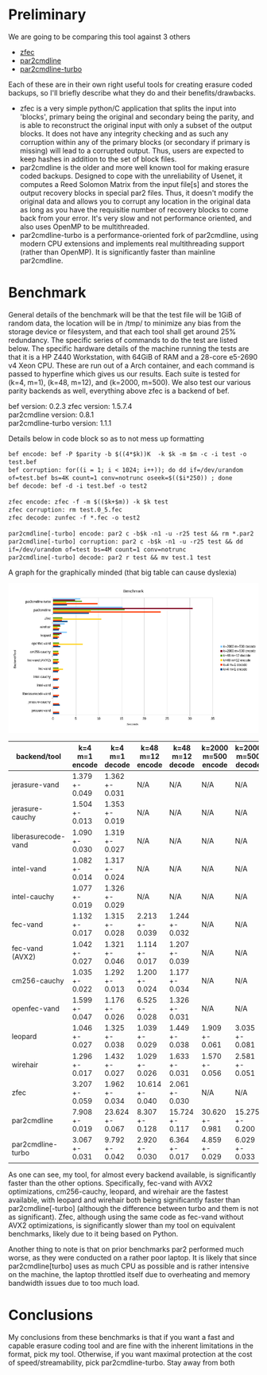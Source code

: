 # Preliminary
We are going to be comparing this tool against 3 others

* [zfec](https://github.com/tahoe-lafs/zfec)
* [par2cmdline](https://github.com/Parchive/par2cmdline)
* [par2cmdline-turbo](https://github.com/animetosho/par2cmdline-turbo)

Each of these are in their own right useful tools for creating erasure coded backups, so I'll briefly describe what they do and their benefits/drawbacks.

* zfec is a very simple python/C application that splits the input into 'blocks', primary being the original and secondary being the parity, and is able to reconstruct the original input with only a subset of the output blocks. It does not have any integrity checking and as such any corruption within any of the primary blocks (or secondary if primary is missing) will lead to a corrupted output. Thus, users are expected to keep hashes in addition to the set of block files.
* par2cmdline is the older and more well known tool for making erasure coded backups. Designed to cope with the unreliability of Usenet, it computes a Reed Solomon Matrix from the input file[s] and stores the output recovery blocks in special par2 files. Thus, it doesn't modify the original data and allows you to corrupt any location in the original data as long as you have the requisitie number of recovery blocks to come back from your error. It's very slow and not performance oriented, and also uses OpenMP to be multithreaded.
* par2cmdline-turbo is a performance-oriented fork of par2cmdline, using modern CPU extensions and implements real multithreading support (rather than OpenMP). It is significantly faster than mainline par2cmdline.

# Benchmark
General details of the benchmark will be that the test file will be 1GiB of random data, the location will be in /tmp/ to minimize any bias from the storage device or filesystem, and that each tool shall get around 25% redundancy. The specific series of commands to do the test are listed below. The specific hardware details of the machine running the tests are that it is a HP Z440 Workstation, with 64GiB of RAM and a 28-core e5-2690 v4 Xeon CPU. These are run out of a Arch container, and each command is passed to hyperfine which gives us our results. Each suite is tested for (k=4, m=1), (k=48, m=12), and (k=2000, m=500). We also test our various parity backends as well, everything above zfec is a backend of bef.

bef version: 0.2.3 
zfec version: 1.5.7.4  
par2cmdline version: 0.8.1  
par2cmdline-turbo version: 1.1.1

Details below in code block so as to not mess up formatting

```
bef encode: bef -P $parity -b $((4*$k))K  -k $k -m $m -c -i test -o test.bef
bef corruption: for((i = 1; i < 1024; i++)); do dd if=/dev/urandom of=test.bef bs=4K count=1 conv=notrunc oseek=$(($i*250)) ; done
bef decode: bef -d -i test.bef -o test2

zfec encode: zfec -f -m $(($k+$m)) -k $k test  
zfec corruption: rm test.0_5.fec  
zfec decode: zunfec -f *.fec -o test2  

par2cmdline[-turbo] encode: par2 c -b$k -n1 -u -r25 test && rm *.par2
par2cmdline[-turbo] corruption: par2 c -b$k -n1 -u -r25 test && dd if=/dev/urandom of=test bs=4M count=1 conv=notrunc  
par2cmdline[-turbo] decode: par2 r test && mv test.1 test
```

A graph for the graphically minded (that big table can cause dyslexia)

![Benchmark Bar Graph](benchmark.png)

|backend/tool|k=4 m=1 encode|k=4 m=1 decode|k=48 m=12 encode|k=48 m=12 decode|k=2000 m=500 encode|k=2000 m=500 decode|
|-|-|-|-|-|-|-|
|jerasure-vand|1.379 +- 0.049|1.362 +- 0.031|N/A|N/A|N/A|N/A|
|jerasure-cauchy|1.504 +- 0.013|1.353 +- 0.019|N/A|N/A|N/A|N/A|
|liberasurecode-vand|1.090 +- 0.030|1.319 +- 0.027|N/A|N/A|N/A|N/A|
|intel-vand|1.082 +- 0.014|1.317 +- 0.024|N/A|N/A|N/A|N/A|
|intel-cauchy|1.077 +- 0.019|1.326 +- 0.029|N/A|N/A|N/A|N/A|
|fec-vand|1.132 +- 0.017|1.315 +- 0.028|2.213 +- 0.039|1.244 +- 0.032|N/A|N/A|
|fec-vand (AVX2)|1.042 +- 0.027|1.321 +- 0.046|1.114 +- 0.017|1.207 +- 0.039|N/A|N/A|
|cm256-cauchy|1.035 +- 0.022|1.292 +- 0.013|1.200 +- 0.024|1.177 +- 0.034|N/A|N/A|
|openfec-vand|1.599 +- 0.047|1.176 +- 0.026|6.525 +- 0.028|1.326 +- 0.031|N/A|N/A|
|leopard|1.046 +- 0.027|1.325 +- 0.038|1.039 +- 0.029|1.449 +- 0.038|1.909 +- 0.061|3.035 +- 0.081|
|wirehair|1.296 +- 0.017|1.432 +- 0.027|1.029 +- 0.026|1.633 +- 0.031|1.570 +- 0.056|2.581 +- 0.051|
|zfec|3.207 +- 0.059|1.962 +- 0.034|10.614 +- 0.040|2.061 +- 0.030|N/A|N/A|
|par2cmdline|7.908 +- 0.019|23.624 +- 0.067|8.307 +- 0.128|15.724 +- 0.117|30.620 +- 0.981|15.275 +- 0.200|
|par2cmdline-turbo|3.067 +- 0.031|9.792 +- 0.042|2.920 +- 0.030|6.364 +- 0.017|4.859 +- 0.029|6.029 +- 0.033|

As one can see, my tool, for almost every backend available, is significantly faster than the other options. Specifically, fec-vand with AVX2 optimizations, cm256-cauchy, leopard, and wirehair are the fastest available, with leopard and wirehair both being significantly faster than par2cmdline\[-turbo\] (although the difference between turbo and them is not as significant). Zfec, although using the same code as fec-vand without AVX2 optimizations, is significantly slower than my tool on equivalent benchmarks, likely due to it being based on Python.

Another thing to note is that on prior benchmarks par2 performed much worse, as they were conducted on a rather poor laptop. It is likely that since par2cmdline\[turbo\] uses as much CPU as possible and is rather intensive on the machine, the laptop throttled itself due to overheating and memory bandwidth issues due to too much load.
# Conclusions
My conclusions from these benchmarks is that if you want a fast and capable erasure coding tool and are fine with the inherent limitations in the format, pick my tool. Otherwise, if you want maximal protection at the cost of speed/streamability, pick par2cmdline-turbo. Stay away from both

